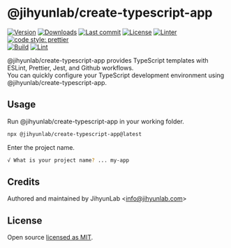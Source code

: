 # @jihyunlab/create-typescript-app

[![Version](https://img.shields.io/npm/v/@jihyunlab/create-typescript-app.svg?style=flat-square)](https://www.npmjs.com/package/@jihyunlab/create-typescript-app?activeTab=versions) [![Downloads](https://img.shields.io/npm/dt/@jihyunlab/create-typescript-app.svg?style=flat-square)](https://www.npmjs.com/package/@jihyunlab/create-typescript-app) [![Last commit](https://img.shields.io/github/last-commit/jihyunlab/create-typescript-app.svg?style=flat-square)](https://github.com/jihyunlab/create-typescript-app/graphs/commit-activity) [![License](https://img.shields.io/github/license/jihyunlab/create-typescript-app.svg?style=flat-square)](https://github.com/jihyunlab/create-typescript-app/blob/master/LICENSE) [![Linter](https://img.shields.io/badge/linter-eslint-blue?style=flat-square)](https://eslint.org) [![code style: prettier](https://img.shields.io/badge/code_style-prettier-ff69b4.svg?style=flat-square)](https://github.com/prettier/prettier)\
[![Build](https://github.com/jihyunlab/create-typescript-app/actions/workflows/build.yml/badge.svg)](https://github.com/jihyunlab/create-typescript-app/actions/workflows/build.yml) [![Lint](https://github.com/jihyunlab/create-typescript-app/actions/workflows/lint.yml/badge.svg)](https://github.com/jihyunlab/create-typescript-app/actions/workflows/lint.yml)

@jihyunlab/create-typescript-app provides TypeScript templates with ESLint, Prettier, Jest, and Github workflows.\
You can quickly configure your TypeScript development environment using @jihyunlab/create-typescript-app.

## Usage

Run @jihyunlab/create-typescript-app in your working folder.

```bash
npx @jihyunlab/create-typescript-app@latest
```

Enter the project name.

```bash
√ What is your project name? ... my-app
```

## Credits

Authored and maintained by JihyunLab <<info@jihyunlab.com>>

## License

Open source [licensed as MIT](https://github.com/jihyunlab/crypto/blob/master/LICENSE).
